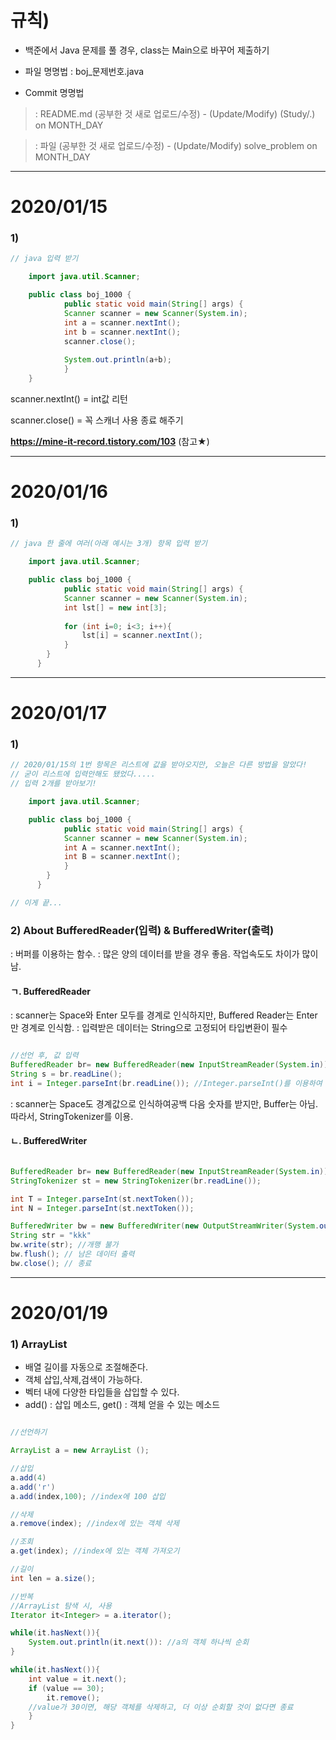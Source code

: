 
# 규칙)  

- 백준에서 Java 문제를 풀 경우, class는 Main으로 바꾸어 제출하기

- 파일 명명법 : boj_문제번호.java  
- Commit 명명법

> : README.md (공부한 것 새로 업로드/수정) - (Update/Modify) (Study/.) on MONTH_DAY

> : 파일 (공부한 것 새로 업로드/수정) - (Update/Modify) solve_problem on MONTH_DAY

---

# 2020/01/15

  
### 1)


```java
// java 입력 받기

    import java.util.Scanner;

    public class boj_1000 {
        	public static void main(String[] args) {
		    Scanner scanner = new Scanner(System.in);
		    int a = scanner.nextInt();
		    int b = scanner.nextInt();
		    scanner.close();
		
		    System.out.println(a+b);
            }
    }

```

scanner.nextInt() = int값 리턴

scanner.close() = 꼭 스캐너 사용 종료 해주기

__https://mine-it-record.tistory.com/103__ (참고★)


---

# 2020/01/16

### 1) 
```java
// java 한 줄에 여러(아래 예시는 3개) 항목 입력 받기

    import java.util.Scanner;

    public class boj_1000 {
        	public static void main(String[] args) {
		    Scanner scanner = new Scanner(System.in);
		    int lst[] = new int[3];
		    
		    for (int i=0; i<3; i++){
		    	lst[i] = scanner.nextInt();
		    }
	    }
      }

```

---

# 2020/01/17

### 1) 
```java
// 2020/01/15의 1번 항목은 리스트에 값을 받아오지만, 오늘은 다른 방법을 알았다!
// 굳이 리스트에 입력안해도 됐었다.....
// 입력 2개를 받아보기!

    import java.util.Scanner;

    public class boj_1000 {
        	public static void main(String[] args) {
		    Scanner scanner = new Scanner(System.in);
		    int A = scanner.nextInt();
		    int B = scanner.nextInt();
		    }
	    }
      }

// 이게 끝...

```

### 2) About BufferedReader(입력) & BufferedWriter(출력)
: 버퍼를 이용하는 함수.
: 많은 양의 데이터를 받을 경우 좋음. 작업속도도 차이가 많이 남.

#### ㄱ. BufferedReader
: scanner는 Space와 Enter 모두를 경계로 인식하지만, Buffered Reader는 Enter만 경계로 인식함.
: 입력받은 데이터는 String으로 고정되어 타입변환이 필수


```java

//선언 후, 값 입력
BufferedReader br= new BufferedReader(new InputStreamReader(System.in));
String s = br.readLine();
int i = Integer.parseInt(br.readLine()); //Integer.parseInt()를 이용하여 형변환

```

: scanner는 Space도 경계값으로 인식하여공백 다음 숫자를 받지만, Buffer는 아님.
  따라서, StringTokenizer를 이용.


#### ㄴ. BufferedWriter
```java

BufferedReader br= new BufferedReader(new InputStreamReader(System.in));
StringTokenizer st = new StringTokenizer(br.readLine());

int T = Integer.parseInt(st.nextToken());
int N = Integer.parseInt(st.nextToken());

```

```java
BufferedWriter bw = new BufferedWriter(new OutputStreamWriter(System.out));
String str = "kkk"
bw.write(str); //개행 불가
bw.flush(); // 남은 데이터 출력
bw.close(); // 종료

```

---

# 2020/01/19

### 1) ArrayList 

- 배열 길이를 자동으로 조절해준다.
- 객체 삽입,삭제,검색이 가능하다.
- 벡터 내에 다양한 타입들을 삽입할 수 있다.
- add() : 삽입 메소드, get() : 객체 얻을 수 있는 메소드

```java

//선언하기

ArrayList a = new ArrayList ();

//삽입
a.add(4)
a.add('r')
a.add(index,100); //index에 100 삽입

//삭제
a.remove(index); //index에 있는 객체 삭제

//조회
a.get(index); //index에 있는 객체 가져오기

//길이
int len = a.size();

//반복
//ArrayList 탐색 시, 사용
Iterator it<Integer> = a.iterator();

while(it.hasNext()){
	System.out.println(it.next()): //a의 객체 하나씩 순회
}

while(it.hasNext()){
	int value = it.next();
	if (value == 30);
		it.remove();
	//value가 30이면, 해당 객체를 삭제하고, 더 이상 순회할 것이 없다면 종료
	}
}
